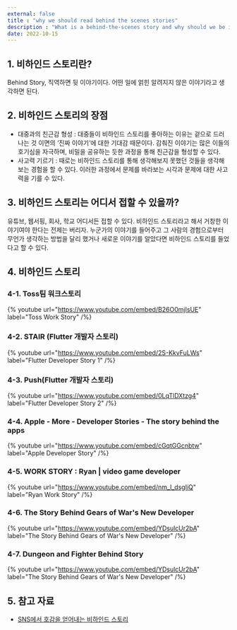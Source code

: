 ```yaml
---
external: false
title : "why we should read behind the scenes stories"
description : "What is a behind-the-scenes story and why should we be interested in it?"
date: 2022-10-15
---
```


## 1. 비하인드 스토리란?

Behind Story, 직역하면 뒷 이야기이다. 어떤 일에 얽힌 알려지지 않은 이야기라고 생각하면 된다.

## 2. 비하인드 스토리의 장점

- 대중과의 친근감 형성 : 대중들이 비하인드 스토리를 좋아하는 이유는 겉으로 드러나는 것 이면의 ‘진짜 이야기’에 대한 기대감 때문이다. 감춰진 이야기는 많은 이들의 호기심을 자극하며, 비밀을 공유하는 듯한 과정을 통해 친근감을 형성할 수 있다.
- 사고력 기르기 : 때로는 비하인드 스토리를 통해 생각해보지 못했던 것들을 생각해보는 경험을 할 수 있다. 이러한 과정에서 문제를 바라보는 시각과 문제에 대한 사고력을 기를 수 있다.

## 3. 비하인드 스토리는 어디서 접할 수 있을까?

유튜브, 웹서핑, 회사, 학교 어디서든 접할 수 있다. 비하인드 스토리라고 해서 거창한 이야기여야 한다는 전제는 버리자. 누군가의 이야기를 들어주고 그 사람의 경험으로부터 무언가 생각하는 방법을 달리 했거나 새로운 이야기를 알았다면 비하인드 스토리를 들었다고 할 수 있다.

## 4. 비하인드 스토리

### 4-1. Toss팀 워크스토리

{% youtube url="<https://www.youtube.com/embed/B26O0mjIsUE>" label="Toss Work Story" /%}

### 4-2. STAIR (Flutter 개발자 스토리)

{% youtube url="<https://www.youtube.com/embed/2S-KkvFuLWs>" label="Flutter Developer Story 1" /%}

### 4-3. Push(Flutter 개발자 스토리)

{% youtube url="<https://www.youtube.com/embed/0LqTlDXtzg4>" label="Flutter Developer Story 2" /%}

### 4-4. Apple - More - Developer Stories - The story behind the apps

{% youtube url="<https://www.youtube.com/embed/cGqtGGcnbtw>" label="Apple Developer Story" /%}

### 4-5. WORK STORY : Ryan | video game developer

{% youtube url="<https://www.youtube.com/embed/nm_l_dsgIiQ>" label="Ryan Work Story" /%}

### 4-6. The Story Behind Gears of War's New Developer

{% youtube url="<https://www.youtube.com/embed/YDsulcUr2bA>" label="The Story Behind Gears of War's New Developer" /%}

### 4-7. Dungeon and Fighter Behind Story

{% youtube url="<https://www.youtube.com/embed/YDsulcUr2bA>" label="The Story Behind Gears of War's New Developer" /%}

## 5. 참고 자료

- [SNS에서 호감을 얻어내는 비하인드 스토리](https://blog.adobe.com/ko/publish/2017/10/17/social-tips-on-stories-behind-the-scences)
